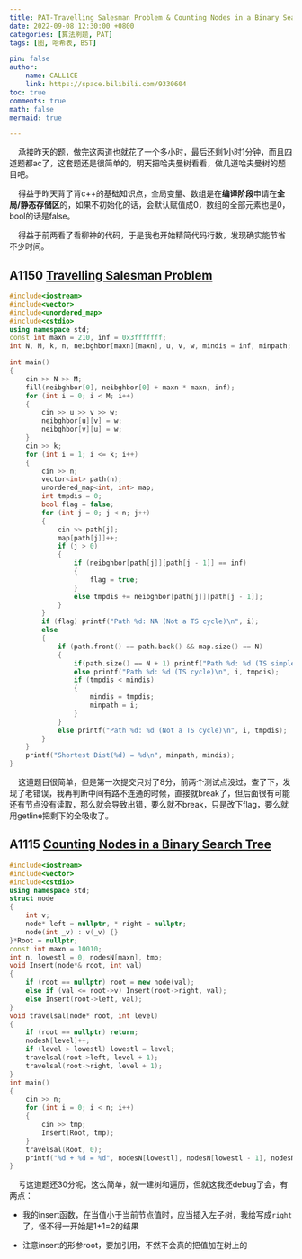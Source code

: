```yaml
---
title: PAT-Travelling Salesman Problem & Counting Nodes in a Binary Search Tree
date: 2022-09-08 12:30:00 +0800
categories: [算法刷题, PAT]
tags: [图, 哈希表, BST]

pin: false
author: 
    name: CALL1CE
    link: https://space.bilibili.com/9330604
toc: true
comments: true
math: false
mermaid: true

---
```


    承接昨天的题，做完这两道也就花了一个多小时，最后还剩1小时1分钟，而且四道题都ac了，这套题还是很简单的，明天把哈夫曼树看看，做几道哈夫曼树的题目吧。

    得益于昨天背了背c++的基础知识点，全局变量、数组是在**编译阶段**申请在**全局/静态存储区**的，如果不初始化的话，会默认赋值成0，数组的全部元素也是0，bool的话是false。

    得益于前两看了看柳神的代码，于是我也开始精简代码行数，发现确实能节省不少时间。

## A1150 [Travelling Salesman Problem](https://pintia.cn/problem-sets/994805342720868352/problems/1038430013544464384)

```cpp
#include<iostream>
#include<vector>
#include<unordered_map>
#include<cstdio>
using namespace std;
const int maxn = 210, inf = 0x3fffffff;
int N, M, k, n, neibghbor[maxn][maxn], u, v, w, mindis = inf, minpath;

int main()
{
    cin >> N >> M;
    fill(neibghbor[0], neibghbor[0] + maxn * maxn, inf);
    for (int i = 0; i < M; i++)
    {
        cin >> u >> v >> w;
        neibghbor[u][v] = w;
        neibghbor[v][u] = w;
    }
    cin >> k;
    for (int i = 1; i <= k; i++)
    {
        cin >> n;
        vector<int> path(n);
        unordered_map<int, int> map;
        int tmpdis = 0;
        bool flag = false;
        for (int j = 0; j < n; j++)
        {
            cin >> path[j];
            map[path[j]]++;
            if (j > 0)
            {
                if (neibghbor[path[j]][path[j - 1]] == inf)
                {
                    flag = true;
                }
                else tmpdis += neibghbor[path[j]][path[j - 1]];
            }
        }
        if (flag) printf("Path %d: NA (Not a TS cycle)\n", i);
        else
        {
            if (path.front() == path.back() && map.size() == N)
            {
                if(path.size() == N + 1) printf("Path %d: %d (TS simple cycle)\n", i, tmpdis);
                else printf("Path %d: %d (TS cycle)\n", i, tmpdis);
                if (tmpdis < mindis)
                {
                    mindis = tmpdis;
                    minpath = i;
                }
            }
            else printf("Path %d: %d (Not a TS cycle)\n", i, tmpdis);
        }
    }
    printf("Shortest Dist(%d) = %d\n", minpath, mindis);
}
```

    这道题目很简单，但是第一次提交只对了8分，前两个测试点没过，查了下，发现了老错误，我再判断中间有路不连通的时候，直接就break了，但后面很有可能还有节点没有读取，那么就会导致出错，要么就不break，只是改下flag，要么就用getline把剩下的全吸收了。

## A1115 [Counting Nodes in a Binary Search Tree](https://pintia.cn/problem-sets/994805342720868352/problems/994805355987451904)

```cpp
#include<iostream>
#include<vector>
#include<cstdio>
using namespace std;
struct node
{
    int v;
    node* left = nullptr, * right = nullptr;
    node(int _v) : v(_v) {}
}*Root = nullptr;
const int maxn = 10010;
int n, lowestl = 0, nodesN[maxn], tmp;
void Insert(node*& root, int val)
{
    if (root == nullptr) root = new node(val);
    else if (val <= root->v) Insert(root->right, val);
    else Insert(root->left, val);
}
void travelsal(node* root, int level)
{
    if (root == nullptr) return;
    nodesN[level]++;
    if (level > lowestl) lowestl = level;
    travelsal(root->left, level + 1);
    travelsal(root->right, level + 1);
}
int main()
{
    cin >> n;
    for (int i = 0; i < n; i++)
    {
        cin >> tmp;
        Insert(Root, tmp);
    }
    travelsal(Root, 0);
    printf("%d + %d = %d", nodesN[lowestl], nodesN[lowestl - 1], nodesN[lowestl] + nodesN[lowestl - 1]);
}
```

    亏这道题还30分呢，这么简单，就一建树和遍历，但就这我还debug了会，有两点：

* 我的insert函数，在当值小于当前节点值时，应当插入左子树，我给写成`right`了，怪不得一开始是1+1=2的结果

* 注意insert的形参root，要加引用，不然不会真的把值加在树上的
